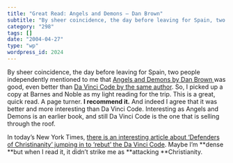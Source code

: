 ```yaml
---
title: "Great Read: Angels and Demons – Dan Brown"
subtitle: "By sheer coincidence, the day before leaving for Spain, two people independently mentioned to me tha..."
category: "298"
tags: []
date: "2004-04-27"
type: "wp"
wordpress_id: 2024
---
```

By sheer coincidence, the day before leaving for Spain, two people independently mentioned to me that [Angels and Demons by Dan Brown ](http://www.amazon.com/exec/obidos/tg/detail/-/0671027360/002-2245285-3016003?v=glance)was good, even better than [Da Vinci Code by the same author](http://www.amazon.com/exec/obidos/tg/detail/-/0385504209/002-2245285-3016003?v=glance). So, I picked up a copy at Barnes and Noble as my light reading for the trip. 
This is a great, quick read. A page turner. **I recommend it.** And indeed I agree that it was better and more interesting than Da Vinci Code. Interesting as Angels and Demons is an earlier book, and still Da Vinci Code is the one that is selling through the roof.

In today’s New York Times, [there is an interesting article about ‘Defenders of Christinanity’ jumping in to ‘rebut’ the Da Vinci Code](http://www.nytimes.com/2004/04/27/books/27CODE.html?hp?8hpib). Maybe I’m **dense **but when I read it, it didn’t strike me as **attacking **Christianity.